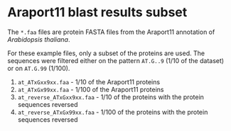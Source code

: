 # Araport11 blast results subset 

The `*.faa` files are protein FASTA files from the Araport11 annotation of
*Arabidopsis thaliana*.

For these example files, only a subset of the proteins are used. The sequences
were filtered either on the pattern `AT.G..9` (1/10 of the dataset) or on
`AT.G.99` (1/100).

 1. `at_ATxGxx9xx.faa` - 1/10 of the Araport11 proteins
 2. `at_ATxGx99xx.faa` - 1/100 of the Araport11 proteins
 3. `at_reverse_ATxGxx9xx.faa` - 1/10 of the proteins with the protein sequences reversed
 4. `at_reverse_ATxGx99xx.faa` - 1/100 of the proteins with the protein sequences reversed
